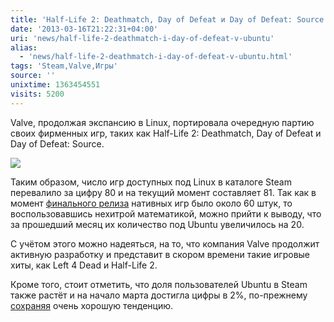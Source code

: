 ```yaml
---
title: 'Half-Life 2: Deathmatch, Day of Defeat и Day of Defeat: Source доступны под Ubuntu'
date: '2013-03-16T21:22:31+04:00'
uri: 'news/half-life-2-deathmatch-i-day-of-defeat-v-ubuntu'
alias: 
  - 'news/half-life-2-deathmatch-i-day-of-defeat-v-ubuntu.html'
tags: 'Steam,Valve,Игры'
source: ''
unixtime: 1363454551
visits: 5200
---
```

Valve, продолжая экспансию в Linux, портировала очередную партию своих фирменных игр, таких как Half-Life 2: Deathmatch, Day of Defeat и Day of Defeat: Source.

[![](img/2013/03/16/21-00/unity-of-command-stalingrad-campaign-steam-8562911526-o.jpg)](img/2013/03/16/21-00/unity-of-command-stalingrad-campaign-steam-8562911526-o.jpg)

Таким образом, число игр доступных под Linux в каталоге Steam перевалило за цифру 80 и на текущий момент составляет 81. Так как в момент [финального релиза](news/steam-v-tsentre-prilozheniy-ubuntu-i-torzhestvennaya-rasprodazha) нативных игр было около 60 штук, то воспользовавшись нехитрой математикой, можно прийти к выводу, что за прошедший месяц их количество под Ubuntu увеличилось на 20.

С учётом этого можно надеяться, на то, что компания Valve продолжит активную разработку и представит в скором времени такие игровые хиты, как Left 4 Dead и Half-Life 2.

Кроме того, стоит отметить, что доля пользователей Ubuntu в Steam также растёт и на начало марта достигла цифры в 2%, по-прежнему [сохраняя](http://store.steampowered.com/hwsurvey/) очень хорошую тенденцию.
